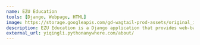 ```yaml
---
name: EZU Education
tools: [Django, Webpage, HTML]
image: https://storage.googleapis.com/gd-wagtail-prod-assets/original_images/material_design_awards_inline_002.jpg
description: EZU Education is a Django application that provides web-based administrator management and academic information registration tools.
external_url: yiqingli.pythonanywhere.com/about/
---
```

